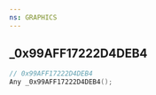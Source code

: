 ```yaml
---
ns: GRAPHICS
---
```

## _0x99AFF17222D4DEB4

```c
// 0x99AFF17222D4DEB4
Any _0x99AFF17222D4DEB4();
```

